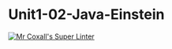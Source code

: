 # Unit1-02-Java-Einstein
[![Mr Coxall's Super Linter](https://github.com/<OWNER>/<REPOSITORY>/workflows/Mr%20Coxall's%20Super%20Linter/badge.svg)](https://github.com/ICS4U-Programming-AngelI/Unit1-02-Java-Einstein/actions/)
